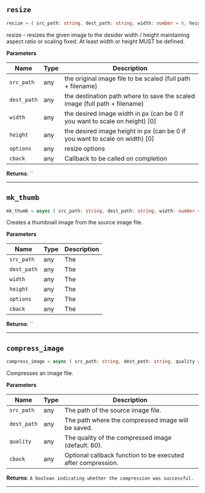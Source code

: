 <a id="image-resize"></a>
## `resize`


```ts
resize = ( src_path: string, dest_path: string, width: number = 0, height: number = 0, options: ResizeOptions = null, cback: LCback = undefined )
```


resize - resizes the given image to the desider width / height maintaining aspect ratio or scaling fixed.
At least width or height MUST be defined.



**Parameters**

| Name | Type | Description |
| ---- | ---- | ----------- |
| `src_path` | any | the original image file to be scaled (full path + filename) |
| `dest_path` | any | the destination path where to save the scaled image (full path + filename) |
| `width` | any | the desired image width in px (can be 0 if you want to scale on height) [0] |
| `height` | any | the desired image height in px (can be 0 if you want to scale on width) [0] |
| `options` | any | resize options |
| `cback` | any | Callback to be called on completion |



**Returns**: ``

-----------------

<a id="image-mk-thumb"></a>
## `mk_thumb`


```ts
mk_thumb = async ( src_path: string, dest_path: string, width: number = 0, height: number = 0, options: ResizeOptions = null, cback: LCback = undefined )
```


Creates a thumbnail image from the source image file.


**Parameters**

| Name | Type | Description |
| ---- | ---- | ----------- |
| `src_path` | any | The |
| `dest_path` | any | The |
| `width` | any | The |
| `height` | any | The |
| `options` | any | The |
| `cback` | any | The |



**Returns**: ``

-----------------

<a id="image-compress-image"></a>
## `compress_image`


```ts
compress_image = async ( src_path: string, dest_path: string, quality = 80, cback: LCback = undefined )
```


Compresses an image file.



**Parameters**

| Name | Type | Description |
| ---- | ---- | ----------- |
| `src_path` | any | The path of the source image file. |
| `dest_path` | any | The path where the compressed image will be saved. |
| `quality` | any | The quality of the compressed image (default: 80). |
| `cback` | any | Optional callback function to be executed after compression. |



**Returns**: `A boolean indicating whether the compression was successful.`

-----------------

